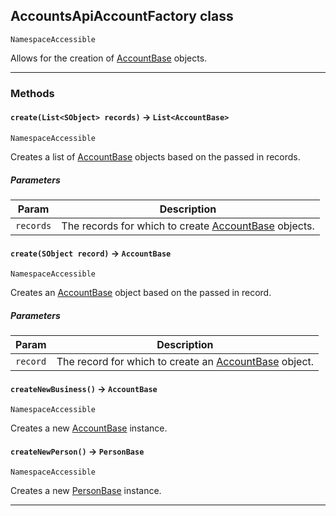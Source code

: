 ## AccountsApiAccountFactory class

`NamespaceAccessible`

Allows for the creation of [AccountBase](apis/AccountsApi/AccountBase.md) objects.

---
### Methods
<!-- panels:start -->
<!-- div:left-panel -->
#### `create(List<SObject> records)` → `List<AccountBase>`

`NamespaceAccessible`

Creates a list of [AccountBase](apis/AccountsApi/AccountBase.md) objects based on the passed in records.

##### Parameters
|Param|Description|
|-----|-----------|
|`records` |  The records for which to create [AccountBase](apis/AccountsApi/AccountBase.md) objects. |

<!-- panels:end -->
<!-- panels:start -->
<!-- div:left-panel -->
#### `create(SObject record)` → `AccountBase`

`NamespaceAccessible`

Creates an [AccountBase](apis/AccountsApi/AccountBase.md) object based on the passed in record.

##### Parameters
|Param|Description|
|-----|-----------|
|`record` |  The record for which to create an [AccountBase](apis/AccountsApi/AccountBase.md) object. |

<!-- panels:end -->
<!-- panels:start -->
<!-- div:left-panel -->
#### `createNewBusiness()` → `AccountBase`

`NamespaceAccessible`

Creates a new [AccountBase](apis/AccountsApi/AccountBase.md) instance.

<!-- panels:end -->
<!-- panels:start -->
<!-- div:left-panel -->
#### `createNewPerson()` → `PersonBase`

`NamespaceAccessible`

Creates a new [PersonBase](apis/AccountsApi/PersonBase.md) instance.

<!-- panels:end -->
---
